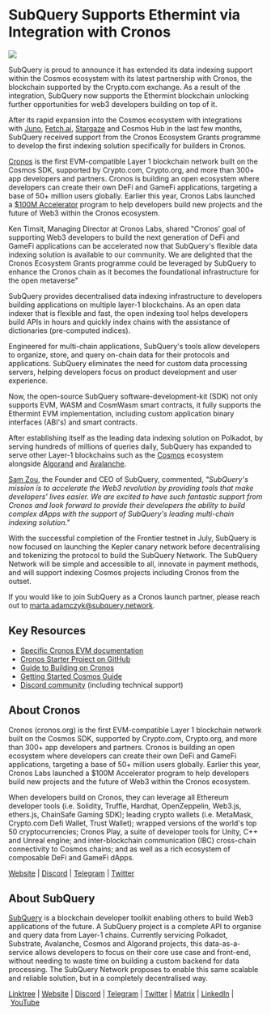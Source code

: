 # SubQuery Supports Ethermint via Integration with Cronos

![](https://miro.medium.com/max/1400/0*fisvq1g9Z-XDgJED)

SubQuery is proud to announce it has extended its data indexing support within the Cosmos ecosystem with its latest partnership with Cronos, the blockchain supported by the Crypto.com exchange. As a result of the integration, SubQuery now supports the Ethermint blockchain unlocking further opportunities for web3 developers building on top of it.

After its rapid expansion into the Cosmos ecosystem with integrations with [Juno](./20220609-juno-cosmos.md), [Fetch.ai](./20220719-fetch.md), [Stargaze](./20220726-stargaze.md) and Cosmos Hub in the last few months, SubQuery received support from the Cronos Ecosystem Grants programme to develop the first indexing solution specifically for builders in Cronos.

[Cronos](https://cronos.org/) is the first EVM-compatible Layer 1 blockchain network built on the Cosmos SDK, supported by Crypto.com, Crypto.org, and more than 300+ app developers and partners. Cronos is building an open ecosystem where developers can create their own DeFi and GameFi applications, targeting a base of 50+ million users globally. Earlier this year, Cronos Labs launched a [$100M Accelerator](https://cronos.org/accelerators) program to help developers build new projects and the future of Web3 within the Cronos ecosystem.

Ken Timsit, Managing Director at Cronos Labs, shared "Cronos' goal of supporting Web3 developers to build the next generation of DeFi and GameFi applications can be accelerated now that SubQuery's flexible data indexing solution is available to our community. We are delighted that the Cronos Ecosystem Grants programme could be leveraged by SubQuery to enhance the Cronos chain as it becomes the foundational infrastructure for the open metaverse"

SubQuery provides decentralised data indexing infrastructure to developers building applications on multiple layer-1 blockchains. As an open data indexer that is flexible and fast, the open indexing tool helps developers build APIs in hours and quickly index chains with the assistance of dictionaries (pre-computed indices).

Engineered for multi-chain applications, SubQuery's tools allow developers to organize, store, and query on-chain data for their protocols and applications. SubQuery eliminates the need for custom data processing servers, helping developers focus on product development and user experience.

Now, the open-source SubQuery software-development-kit (SDK) not only supports EVM, WASM and CosmWasm smart contracts, it fully supports the Ethermint EVM implementation, including custom application binary interfaces (ABI's) and smart contracts.

After establishing itself as the leading data indexing solution on Polkadot, by serving hundreds of millions of queries daily, SubQuery has expanded to serve other Layer-1 blockchains such as the [Cosmos](./20220909-cosmoshub.md) ecosystem alongside [Algorand](./20220713-algorand.md) and [Avalanche](./20220321-avalache.md).

[Sam Zou](https://twitter.com/zoujialiu), the Founder and CEO of SubQuery, commented, *"SubQuery's mission is to accelerate the Web3 revolution by providing tools that make developers' lives easier. We are excited to have such fantastic support from Cronos and look forward to provide their developers the ability to build complex dApps with the support of SubQuery's leading multi-chain indexing solution."*

With the successful completion of the Frontier testnet in July, SubQuery is now focused on launching the Kepler canary network before decentralising and tokenizing the protocol to build the SubQuery Network. The SubQuery Network will be simple and accessible to all, innovate in payment methods, and will support indexing Cosmos projects including Cronos from the outset.

If you would like to join SubQuery as a Cronos launch partner, please reach out to marta.adamczyk@subquery.network.

## Key Resources

- [Specific Cronos EVM documentation](https://academy.subquery.network/build/cosmos-evm.html)
- [Cronos Starter Project on GitHub](https://github.com/subquery/cosmos-subql-starter/tree/main/Cronos/cronos-evm-starter)
- [Guide to Building on Cronos](https://crofam.me/devtips)
- [Getting Started Cosmos Guide](https://academy.subquery.network/quickstart/quickstart_chains/cosmos.html)
- [Discord community](https://discord.com/invite/subquery) (including technical support)

## About Cronos

Cronos (cronos.org) is the first EVM-compatible Layer 1 blockchain network built on the Cosmos SDK, supported by Crypto.com, Crypto.org, and more than 300+ app developers and partners. Cronos is building an open ecosystem where developers can create their own DeFi and GameFi applications, targeting a base of 50+ million users globally. Earlier this year, Cronos Labs launched a $100M Accelerator program to help developers build new projects and the future of Web3 within the Cronos ecosystem.

When developers build on Cronos, they can leverage all Ethereum developer tools (i.e. Solidity, Truffle, Hardhat, OpenZeppelin, Web3.js, ethers.js, ChainSafe Gaming SDK); leading crypto wallets (i.e. MetaMask, Crypto.com Defi Wallet, Trust Wallet); wrapped versions of the world's top 50 cryptocurrencies; Cronos Play, a suite of developer tools for Unity, C++ and Unreal engine; and inter-blockchain communication (IBC) cross-chain connectivity to Cosmos chains; and as well as a rich ecosystem of composable DeFi and GameFi dApps.

[Website](https://cronos.org/) | [Discord](https://discord.com/invite/pahqHz26q4) | [Telegram](https://t.me/Cryptoorg_Chain_Announcements) | [Twitter](https://twitter.com/cronos_chain)

## About SubQuery

[SubQuery](https://subquery.network/) is a blockchain developer toolkit enabling others to build Web3 applications of the future. A SubQuery project is a complete API to organise and query data from Layer-1 chains. Currently servicing Polkadot, Substrate, Avalanche, Cosmos and Algorand projects, this data-as-a-service allows developers to focus on their core use case and front-end, without needing to waste time on building a custom backend for data processing. The SubQuery Network proposes to enable this same scalable and reliable solution, but in a completely decentralised way.

​​[Linktree](https://linktr.ee/subquerynetwork) | [Website](https://subquery.network/) | [Discord](https://discord.com/invite/78zg8aBSMG) | [Telegram](https://t.me/subquerynetwork) | [Twitter](https://twitter.com/subquerynetwork) | [Matrix](https://matrix.to/#/#subquery:matrix.org) | [LinkedIn](https://www.linkedin.com/company/subquery) | [YouTube](https://www.youtube.com/channel/UCi1a6NUUjegcLHDFLr7CqLw)
